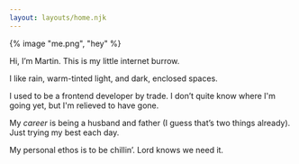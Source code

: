 ```yaml
---
layout: layouts/home.njk
---
```


{% image "me.png", "hey" %}

<div class="text">

Hi, I’m Martin. This is my little internet burrow.

I like rain, warm-tinted light, and dark, enclosed spaces.

I used to be a frontend developer by trade. I don’t quite know where I'm going yet, but I'm relieved to have gone.

My *career* is being a husband and father (I guess that’s two things already). Just trying my best each day.

My personal ethos is to be chillin’. Lord knows we need it.

</div>
